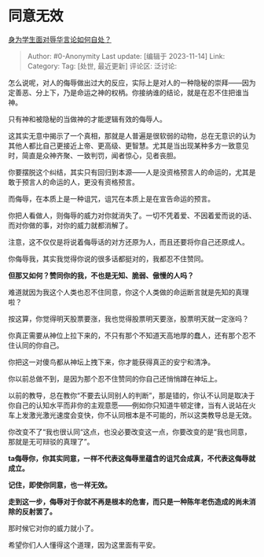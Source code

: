 # 同意无效
[身为学生面对辱华言论如何自处？](https://www.zhihu.com/question/629951336/answer/3287863467)

> Author: #0-Anonymity
> Last update: [编辑于 2023-11-14]
> Link:
> Category: 
> Tag: [处世, 最近更新]
> 评论区:
> 泛讨论:

怎么说呢，对人的侮辱做出过大的反应，实际上是对人的一种隐秘的崇拜——因为定善恶、分上下，乃是命运之神的权柄。你接纳谁的结论，就是在忍不住把谁当神。

只有神和被隐秘的当做神的才能逻辑有效的侮辱人。

这其实无意中揭示了一个真相，那就是人普遍是很软弱的动物，总在无意识的认为其他人都比自己更接近上帝、更高级、更智慧。尤其是当出现某种多方一致意见时，简直是众神齐聚、一致判罚，闻者惊心，见者丧胆。

你要摆脱这个纠结，其实只有回归到本源——人是没资格预言人的命运的，尤其是敢于预言人的命运的人，更没有资格预言。

而侮辱，在本质上是一种诅咒，诅咒在本质上是在宣告命运的预言。

你把人看做人，则侮辱的威力对你就消失了。一切不凭着爱、不因着爱而说的话、而对你做的事，对你的威力就都消解了。

注意，这不仅仅是将说着侮辱话的对方还原为人，而且还要将你自己还原成人。

你侮辱我，其实我觉得你说的很多话都挺对的，我都忍不住赞同。

**但那又如何？赞同你的我，不也是无知、脆弱、傲慢的人吗？**

难道就因为我这个人类也忍不住同意，你这个人类做的命运断言就是先知的真理啦？

按这算，你觉得明天股票要涨，我也觉得股票明天要涨，股票明天就一定涨吗？

你真正需要从神位上拉下来的，不只有那个不知道天高地厚的蠢人，还有那个忍不住认同的你自己。

你把这一对傻鸟都从神坛上拽下来，你才能获得真正的安宁和清净。

你以前总做不到，是因为那个忍不住赞同的你自己还悄悄蹲在神坛上。

以前的教导，总在教你“不要去认同别人的判断”，那是错的，你认不认同是取决于你自己的认知水平而非你的主观意愿——例如你只知道牛顿定律，当有人说站在火车上发激光激光速度会变快，你不认同根本是不可能的，所以这类教导总是无效。

你改变不了“我也很认同“这点，也没必要改变这一点，你要改变的是“我也同意，那就是无可辩驳的真理了”。

**ta侮辱你，你其实同意，一样不代表这侮辱里蕴含的诅咒会成真，不代表这侮辱就成立。**

**记住，即使你同意，也一样无效。**

**走到这一步，侮辱对于你就不再是根本的危害，而只是一种陈年老伤造成的尚未消除的反射罢了。**

那时候它对你的威力就小了。

希望你们人人懂得这个道理，因为这里面有平安。